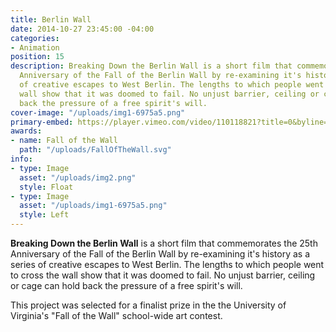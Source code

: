 ```yaml
---
title: Berlin Wall
date: 2014-10-27 23:45:00 -04:00
categories:
- Animation
position: 15
description: Breaking Down the Berlin Wall is a short film that commemorates the 25th
  Anniversary of the Fall of the Berlin Wall by re-examining it's history as a series
  of creative escapes to West Berlin. The lengths to which people went to cross the
  wall show that it was doomed to fail. No unjust barrier, ceiling or cage can hold
  back the pressure of a free spirit's will.
cover-image: "/uploads/img1-6975a5.png"
primary-embed: https://player.vimeo.com/video/110118821?title=0&byline=0&portrait=0
awards:
- name: Fall of the Wall
  path: "/uploads/FallOfTheWall.svg"
info:
- type: Image
  asset: "/uploads/img2.png"
  style: Float
- type: Image
  asset: "/uploads/img1-6975a5.png"
  style: Left
---
```


**Breaking Down the Berlin Wall** is a short film that commemorates the 25th Anniversary of the Fall of the Berlin Wall by re-examining it's history as a series of creative escapes to West Berlin. The lengths to which people went to cross the wall show that it was doomed to fail. No unjust barrier, ceiling or cage can hold back the pressure of a free spirit's will.

This project was selected for a finalist prize in the the University of Virginia's "Fall of the Wall" school-wide art contest.
